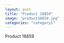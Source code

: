 ```yaml
---
layout: post
title: "Product 18859"
image: "product18859.jpg"
categories: "category1"
---
```

Product 18859
